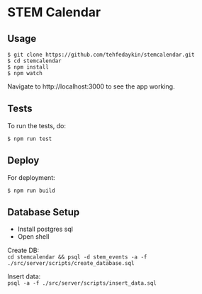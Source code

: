 # STEM Calendar


## Usage

```shell
$ git clone https://github.com/tehfedaykin/stemcalendar.git
$ cd stemcalendar
$ npm install
$ npm watch
```

Navigate to http://localhost:3000 to see the app working.

## Tests

To run the tests, do:

```shell
$ npm run test
```

## Deploy

For deployment:

```shell
$ npm run build
```


## Database Setup

* Install postgres sql
* Open shell

Create DB:  
`cd stemcalendar && psql -d stem_events -a -f ./src/server/scripts/create_database.sql`

Insert data:  
`psql -a -f ./src/server/scripts/insert_data.sql`
